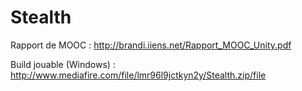 # Stealth
Rapport de MOOC : http://brandi.iiens.net/Rapport_MOOC_Unity.pdf

Build jouable (Windows) : http://www.mediafire.com/file/lmr96l9jctkyn2y/Stealth.zip/file
